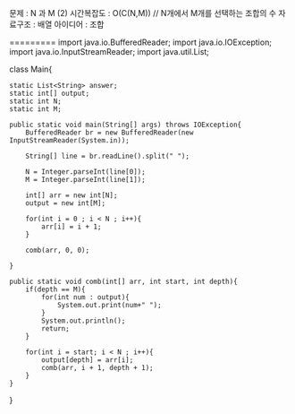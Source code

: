 문제 : N 과 M (2)
시간복잡도 : O(C(N,M)) // N개에서 M개를 선택하는 조합의 수
자료구조 : 배열
아이디어 : 조합


=========
import java.io.BufferedReader;
import java.io.IOException;
import java.io.InputStreamReader;
import java.util.List;

class Main{

    static List<String> answer;
    static int[] output;
    static int N;
    static int M;

    public static void main(String[] args) throws IOException{
        BufferedReader br = new BufferedReader(new InputStreamReader(System.in));
        
        String[] line = br.readLine().split(" ");

        N = Integer.parseInt(line[0]);
        M = Integer.parseInt(line[1]);

        int[] arr = new int[N];
        output = new int[M];

        for(int i = 0 ; i < N ; i++){
            arr[i] = i + 1;
        }

        comb(arr, 0, 0);

    }

    public static void comb(int[] arr, int start, int depth){
        if(depth == M){
            for(int num : output){
                System.out.print(num+" ");
            }
            System.out.println();
            return;
        }

        for(int i = start; i < N ; i++){
            output[depth] = arr[i];
            comb(arr, i + 1, depth + 1);
        }
    }
    
}